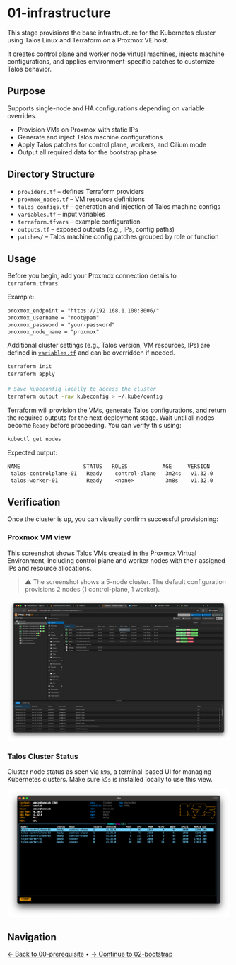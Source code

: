 # 01-infrastructure

This stage provisions the base infrastructure for the Kubernetes cluster using Talos Linux and Terraform on a Proxmox VE host.

It creates control plane and worker node virtual machines, injects machine configurations, and applies environment-specific patches to customize Talos behavior.

## Purpose

Supports single-node and HA configurations depending on variable overrides.

* Provision VMs on Proxmox with static IPs
* Generate and inject Talos machine configurations
* Apply Talos patches for control plane, workers, and Cilium mode
* Output all required data for the bootstrap phase

## Directory Structure

* `providers.tf` – defines Terraform providers
* `proxmox_nodes.tf` – VM resource definitions
* `talos_configs.tf` – generation and injection of Talos machine configs
* `variables.tf` – input variables
* `terraform.tfvars` – example configuration
* `outputs.tf` – exposed outputs (e.g., IPs, config paths)
* `patches/` – Talos machine config patches grouped by role or function

## Usage

Before you begin, add your Proxmox connection details to `terraform.tfvars`.

Example:

```hcl
proxmox_endpoint = "https://192.168.1.100:8006/"
proxmox_username = "root@pam"
proxmox_password = "your-password"
proxmox_node_name = "proxmox"
```

Additional cluster settings (e.g., Talos version, VM resources, IPs) are defined in [`variables.tf`](./variables.tf) and can be overridden if needed.

```bash
terraform init
terraform apply

# Save kubeconfig locally to access the cluster
terraform output -raw kubeconfig > ~/.kube/config
```

Terraform will provision the VMs, generate Talos configurations, and return the required outputs for the next deployment stage. Wait until all nodes become `Ready` before proceeding. You can verify this using:

```bash
kubectl get nodes
```

Expected output:

```
NAME                    STATUS   ROLES           AGE     VERSION
 talos-controlplane-01   Ready    control-plane   3m24s   v1.32.0
 talos-worker-01         Ready    <none>          3m8s    v1.32.0
```

## Verification

Once the cluster is up, you can visually confirm successful provisioning:

### Proxmox VM view

This screenshot shows Talos VMs created in the Proxmox Virtual Environment, including control plane and worker nodes with their assigned IPs and resource allocations.

> ⚠️ The screenshot shows a 5-node cluster. The default configuration provisions 2 nodes (1 control-plane, 1 worker).

<img src="../assets/proxmox.png" width="800"/>

### Talos Cluster Status

Cluster node status as seen via `k9s`, a terminal-based UI for managing Kubernetes clusters. Make sure `k9s` is installed locally to use this view.

<img src="../assets/k9s.png" width="800"/>

## Navigation

[← Back to 00-prerequisite](../00-prerequisite/README.md) • [→ Continue to 02-bootstrap](../02-bootstrap/README.md)
